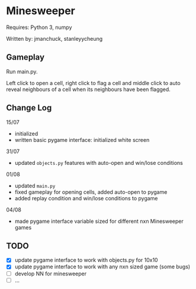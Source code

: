 # Minesweeper  

Requires: Python 3, numpy

Written by: jmanchuck, stanleyycheung

## Gameplay

Run main.py.

Left click to open a cell, right click to flag a cell and middle click to auto reveal neighbours of a cell when its neighbours have been flagged.

## Change Log


15/07 
* initialized
* written basic pygame interface: initialized white screen

31/07
* updated ```objects.py``` features with auto-open and win/lose conditions

01/08
* updated ```main.py```
* fixed gameplay for opening cells, added auto-open to pygame
* added replay condition and win/lose conditions to pygame

04/08
* made pygame interface variable sized for different nxn Minesweeper games

## TODO

- [x] update pygame interface to work with objects.py for 10x10
- [x] update pygame interface to work with any nxn sized game (some bugs)
- [ ] develop NN for minesweeper
- [ ] ... 
